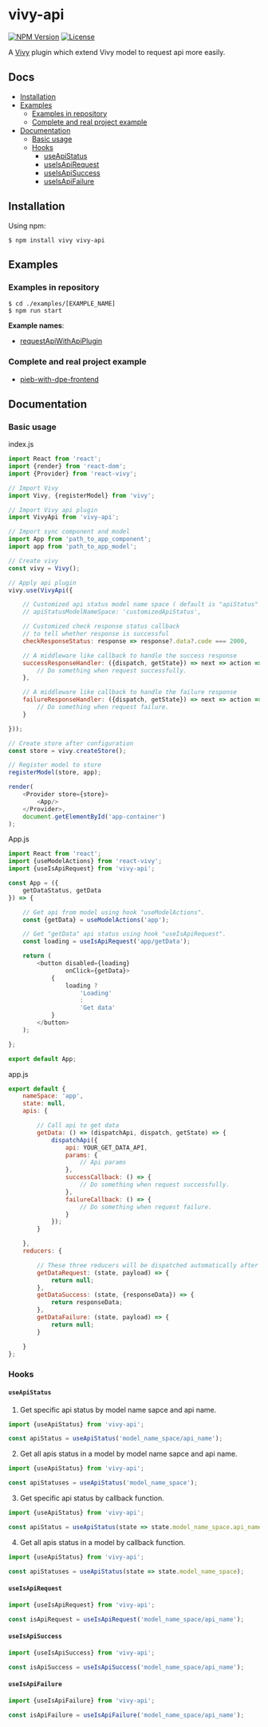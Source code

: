 [npm-image]: https://img.shields.io/npm/v/vivy-api.svg?style=flat-square

[npm-url]: https://npmjs.org/package/vivy-api

[license-image]: https://img.shields.io/npm/l/vivy-api.svg?style=flat-square

[vivy-url]: https://github.com/fatalxiao/vivy

[connected-react-router-url]: https://github.com/supasate/connected-react-router

[request-api-with-api-plugin-example-url]: https://github.com/fatalxiao/vivy-api/tree/main/examples/requestApiWithApiPlugin

[pieb-with-dpe-frontend-url]: https://github.com/fatalxiao/pieb-with-dpe-frontend

# vivy-api

[![NPM Version][npm-image]][npm-url]
[![License][license-image]][npm-url]

A [Vivy][vivy-url] plugin which extend Vivy model to request api more easily.

## Docs

* [Installation](#installation)
* [Examples](#examples)
    * [Examples in repository](#examples-in-repository)
    * [Complete and real project example](#complete-and-real-project-example)
* [Documentation](#documentation)
    * [Basic usage](#basic-usage)
    * [Hooks](#hooks)
        * [useApiStatus](#useApiStatus)
        * [useIsApiRequest](#useIsApiRequest)
        * [useIsApiSuccess](#useIsApiSuccess)
        * [useIsApiFailure](#useIsApiFailure)

## Installation

Using npm:

```shell
$ npm install vivy vivy-api
```

## Examples

### Examples in repository

```shell
$ cd ./examples/[EXAMPLE_NAME]
$ npm run start
```

**Example names**:

* [requestApiWithApiPlugin][request-api-with-api-plugin-example-url]

### Complete and real project example

* [pieb-with-dpe-frontend][pieb-with-dpe-frontend-url]

## Documentation

### Basic usage

index.js

```js
import React from 'react';
import {render} from 'react-dom';
import {Provider} from 'react-vivy';

// Import Vivy
import Vivy, {registerModel} from 'vivy';

// Import Vivy api plugin
import VivyApi from 'vivy-api';

// Import sync component and model
import App from 'path_to_app_component';
import app from 'path_to_app_model';

// Create vivy
const vivy = Vivy();

// Apply api plugin
vivy.use(VivyApi({

    // Customized api status model name space ( default is "apiStatus" )
    // apiStatusModelNameSpace: 'customizedApiStatus',

    // Customized check response status callback
    // to tell whether response is successful
    checkResponseStatus: response => response?.data?.code === 2000,

    // A middleware like callback to handle the success response
    successResponseHandler: ({dispatch, getState}) => next => action => {
        // Do something when request successfully.
    },

    // A middleware like callback to handle the failure response
    failureResponseHandler: ({dispatch, getState}) => next => action => {
        // Do something when request failure.
    }

}));

// Create store after configuration
const store = vivy.createStore();

// Register model to store
registerModel(store, app);

render(
    <Provider store={store}>
        <App/>
    </Provider>,
    document.getElementById('app-container')
);
```

App.js

```js
import React from 'react';
import {useModelActions} from 'react-vivy';
import {useIsApiRequest} from 'vivy-api';

const App = ({
    getDataStatus, getData
}) => {

    // Get api from model using hook "useModelActions".
    const {getData} = useModelActions('app');

    // Get "getData" api status using hook "useIsApiRequest".
    const loading = useIsApiRequest('app/getData');

    return (
        <button disabled={loading}
                onClick={getData}>
            {
                loading ?
                    'Loading'
                    :
                    'Get data'
            }
        </button>
    );

};

export default App;
```

app.js

```js
export default {
    nameSpace: 'app',
    state: null,
    apis: {

        // Call api to get data
        getData: () => (dispatchApi, dispatch, getState) => {
            dispatchApi({
                api: YOUR_GET_DATA_API,
                params: {
                    // Api params
                },
                successCallback: () => {
                    // Do something when request successfully.
                },
                failureCallback: () => {
                    // Do something when request failure.
                }
            });
        }

    },
    reducers: {

        // These three reducers will be dispatched automatically after response.
        getDataRequest: (state, payload) => {
            return null;
        },
        getDataSuccess: (state, {responseData}) => {
            return responseData;
        },
        getDataFailure: (state, payload) => {
            return null;
        }

    }
};
```

### Hooks

#### `useApiStatus`

1. Get specific api status by model name sapce and api name.

```js
import {useApiStatus} from 'vivy-api';

const apiStatus = useApiStatus('model_name_space/api_name');
```

2. Get all apis status in a model by model name sapce and api name.

```js
import {useApiStatus} from 'vivy-api';

const apiStatuses = useApiStatus('model_name_space');
```

3. Get specific api status by callback function.

```js
import {useApiStatus} from 'vivy-api';

const apiStatus = useApiStatus(state => state.model_name_space.api_name);
```

4. Get all apis status in a model by callback function.

```js
import {useApiStatus} from 'vivy-api';

const apiStatuses = useApiStatus(state => state.model_name_space);
```

#### `useIsApiRequest`

```js
import {useIsApiRequest} from 'vivy-api';

const isApiRequest = useIsApiRequest('model_name_space/api_name');
```

#### `useIsApiSuccess`

```js
import {useIsApiSuccess} from 'vivy-api';

const isApiSuccess = useIsApiSuccess('model_name_space/api_name');
```

#### `useIsApiFailure`

```js
import {useIsApiFailure} from 'vivy-api';

const isApiFailure = useIsApiFailure('model_name_space/api_name');
```
